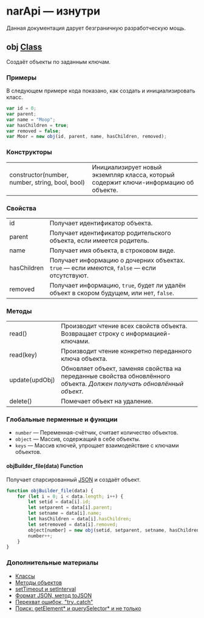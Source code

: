 # narApi — изнутри
Данная документация дарует безграничную разработческую мощь.
## obj [Class](https://learn.javascript.ru/es-class)
Создаёт объекты по заданным ключам.
### Примеры
В следующем примере кода показано, как создать и инициализировать класс.
```javascript
var id = 0;
var parent;
var name = "Моор";
var hasChildren = true;
var removed = false;
var Moor = new obj(id, parent, name, hasChildren, removed);
```
### Конструкторы
|||
|:-|:-|
|constructor(number, number, string, bool, bool)|Инициализирует новый экземпляр класса, который содержит ключи-информацию об объекте.|
### Свойства
|||
|:-|:-|
| id | Получает идентификатор объекта.|
| parent | Получает идентификатор родительского объекта, если имеется родитель.|
| name | Получает имя объекта, в строковом виде.|
| hasChildren | Получает информацию о дочерних объектах. `true` — если имеются, `false` — если отсутствуют.|
| removed | Получает информацию, `true`, будет ли удалён объект в скором будущем, или нет, `false`.|
### Методы
|||
|:-|:-|
| read() | Производит чтение всех свойств объекта. Возвращает строку с информацией-ключами.|
| read(key) | Производит чтение конкретно переданного ключа объекта.|
| update(updObj) | Обновляет объект, заменяя свойства на переданные свойства обновлённого объекта. *Должен получать обновлённый объект.*|
| delete() | Помечает объект на удаление.|
### Глобальные перменные и функции
* `number` — Переменная-счётчик, считает количество объектов.
* `object` — Массив, содержащий в себе объекты.
* `keys` — Массив ключей, упрощает взаимодействие с ключами объектов.
#### objBuilder_file(data) Function
Получает спарсированный [JSON](https://learn.javascript.ru/json) и создаёт объект.
```javascript
function objBuilder_file(data) {
    for (let i = 0; i < data.length; i++) {
        let setid = data[i].id;
        let setparent = data[i].parent;
        let setname = data[i].name;
        let hasChildren = data[i].hasChildren;
        let setremoved = data[i].removed;
        object[number] = new obj(setid, setparent, setname, hasChildren, setremoved);
        number++;
    }
}
```
### Дополнительные материалы
* [Классы](https://learn.javascript.ru/es-class)
* [Методы объектов](https://learn.javascript.ru/object-methods)
* [setTimeout и setInterval](https://learn.javascript.ru/settimeout-setinterval)
* [Формат JSON, метод toJSON](https://learn.javascript.ru/json)
* [Перехват ошибок, "try..catch"](https://learn.javascript.ru/exception)
* [Поиск: getElement* и querySelector* и не только](https://learn.javascript.ru/searching-elements-dom)